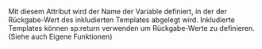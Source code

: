 Mit diesem Attribut wird der Name der Variable definiert, in der der Rückgabe-Wert des inkludierten Templates abgelegt wird. Inkludierte Templates können sp:return verwenden um Rückgabe-Werte zu definieren. (Siehe auch Eigene Funktionen)
